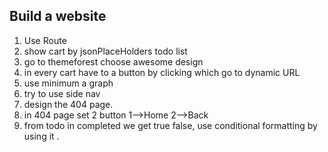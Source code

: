 ## Build a website

1. Use Route
2. show cart by jsonPlaceHolders todo list
3. go to themeforest choose awesome design
4. in every cart have to a button by clicking which go to dynamic URL
5. use minimum a graph
6. try to use side nav
7. design the 404 page.
8. in 404 page set 2 button 1-->Home 2-->Back
9. from todo in completed we get true false, use conditional formatting by using it .